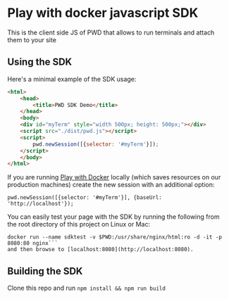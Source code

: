 # Play with docker javascript SDK

This is the client side JS of PWD that allows to run terminals and attach them to your site


## Using the SDK

Here's a minimal example of the SDK usage:


```html
<html>
    <head>
        <title>PWD SDK Demo</title>
    </head>
    <body>
    <div id="myTerm" style="width 500px; height: 500px;"></div>
    <script src="./dist/pwd.js"></script>
    <script>
        pwd.newSession([{selector: '#myTerm'}]);
    </script>                                                                                                                                                                                                                                
    </body>
</html>
```
If you are running [Play with Docker](https://github.com/play-with-docker/play-with-docker) locally (which saves resources on our production machines) create the new session with an additional option:

```
pwd.newSession([{selector: '#myTerm'}], {baseUrl: 'http://localhost'});
```

You can easily test your page with the SDK by running the following from the root directory of this project on Linux or Mac:

```
docker run --name sdktest -v $PWD:/usr/share/nginx/html:ro -d -it -p 8080:80 nginx```
and then browse to [localhost:8080](http://localhost:8080).
```


## Building the SDK

Clone this repo and run `npm install && npm run build`
